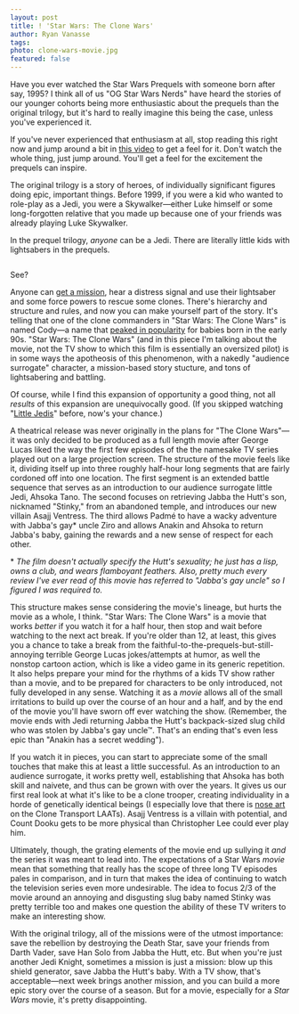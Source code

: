 ```yaml
---
layout: post
title: ! 'Star Wars: The Clone Wars'
author: Ryan Vanasse
tags: 
photo: clone-wars-movie.jpg
featured: false
---
```


Have you ever watched the Star Wars Prequels with someone born after say, 1995? I think all of us "OG Star Wars Nerds" have heard the stories of our younger cohorts being more enthusiastic about the prequels than the original trilogy, but it's hard to really imagine this being the case, unless you've experienced it. 

If you've never experienced that enthusiasm at all, stop reading this right now and jump around a bit in [this video](https://youtu.be/itvXElGPSu4) to get a feel for it. Don't watch the whole thing, just jump around. You'll get a feel for the excitement the prequels can inspire.

The original trilogy is a story of heroes, of individually significant figures doing epic, important things. Before 1999, if you were a kid who wanted to role-play as a Jedi, you were a Skywalker—either Luke himself or some long-forgotten relative that you made up because one of your friends was already playing Luke Skywalker.

In the prequel trilogy, *anyone* can be a Jedi. There are literally little kids with lightsabers in the prequels. 

<img src="{{ site.base_url }}/img/yoda-with-younglings.jpg" alt="" class="post-pic">

<p class="caption">See?</p>

Anyone can [get a mission](https://youtu.be/itvXElGPSu4?t=50s), hear a distress signal and use their lightsaber and some force powers to rescue some clones. There's hierarchy and structure and rules, and now you can make yourself part of the story. It's telling that one of the clone commanders in "Star Wars: The Clone Wars" is named Cody—a name that [peaked in popularity](http://www.babycenter.com/babyNameAllPops.htm?babyNameId=462575) for babies born in the early 90s. "Star Wars: The Clone Wars" (and in this piece I'm talking about the movie, not the TV show to which this film is essentially an oversized pilot) is in some ways the apotheosis of this phenomenon, with a nakedly "audience surrogate" character, a mission-based story stucture, and tons of lightsabering and battling. 

Of course, while I find this expansion of opportunity a good thing, not all *results* of this expansion are unequivocally good. (If you skipped watching "[Little Jedis](https://youtu.be/itvXElGPSu4)" before, now's your chance.) 

A theatrical release was never originally in the plans for "The Clone Wars"—it was only decided to be produced as a full length movie after George Lucas liked the way the first few episodes of the the namesake TV series played out on a large projection screen. The structure of the movie feels like it, dividing itself up into three roughly half-hour long segments that are fairly cordoned off into one location. The first segment is an extended battle sequence that serves as an introduction to our audience surrogate little Jedi, Ahsoka Tano. The second focuses on retrieving Jabba the Hutt's son, nicknamed "Stinky," from an abandoned temple, and introduces our new villain Asajj Ventress. The third allows Padmé to have a wacky adventure with Jabba's gay* uncle Ziro and allows Anakin and Ahsoka to return Jabba's baby, gaining the rewards and a new sense of respect for each other.

\* *The film doesn't actually specify the Hutt's sexuality; he just has a lisp, owns a club, and wears flamboyant feathers. Also, pretty much every review I've ever read of this movie has referred to "Jabba's gay uncle" so I figured I was required to.*

This structure makes sense considering the movie's lineage, but hurts the movie as a whole, I think. "Star Wars: The Clone Wars" is a movie that works *better* if you watch it for a half hour, then stop and wait before watching to the next act break. If you're older than 12, at least, this gives you a chance to take a break from the faithful-to-the-prequels-but-still-annoying terrible George Lucas jokes/attempts at humor, as well the nonstop cartoon action, which is like a video game in its generic repetition. It also helps prepare your mind for the rhythms of a kids TV show rather than a movie, and to be prepared for characters to be only introduced, not fully developed in any sense. Watching it as a *movie* allows all of the small irritations to build up over the course of an hour and a half, and by the end of the movie you'll have sworn off ever watching the show. (Remember, the movie ends with Jedi returning Jabba the Hutt's backpack-sized slug child who was stolen by Jabba's gay uncle™. That's an ending that's even less epic than "Anakin has a secret wedding").

If you watch it in pieces, you can start to appreciate some of the small touches that make this at least a little successful. As an introduction to an audience surrogate, it works pretty well, establishing that Ahsoka has both skill and naivete, and thus can be grown with over the years. It gives us our first real look at what it's like to be a clone trooper, creating individuality in a horde of genetically identical beings (I especially love that there is [nose art](https://www.facebook.com/media/set/?set=a.234190330033312.48222.127167157402297&type=3) on the Clone Transport LAATs). Asajj Ventress is a villain with potential, and Count Dooku gets to be more physical than Christopher Lee could ever play him.

Ultimately, though, the grating elements of the movie end up sullying it *and* the series it was meant to lead into. The expectations of a Star Wars *movie* mean that something that really has the scope of three long TV episodes pales in comparison, and in turn that makes the idea of continuing to watch the television series even more undesirable. The idea to focus 2/3 of the movie around an annoying and disgusting slug baby named Stinky was pretty terrible too and makes one question the ability of these TV writers to make an interesting show. 

With the original trilogy, all of the missions were of the utmost importance: save the rebellion by destroying the Death Star, save your friends from Darth Vader, save Han Solo from Jabba the Hutt, etc. But when you're just another Jedi Knight, sometimes a mission is just a mission: blow up this shield generator, save Jabba the Hutt's baby. With a TV show, that's acceptable—next week brings another mission, and you can build a more epic story over the course of a season. But for a movie, especially for a *Star Wars* movie, it's pretty disappointing.